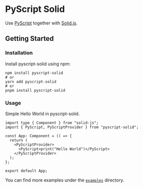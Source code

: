 # PyScript Solid
Use [PyScript](https://pyscript.net/) together with [Solid.js](https://www.solidjs.com/).

## Getting Started

### Installation
Install pyscript-solid using npm:

```
npm install pyscript-solid
# or
yarn add pyscript-solid
# or
pnpm install pyscript-solid
```

### Usage
Simple Hello World in pyscript-solid.

```tsx
import type { Component } from "solid-js";
import { PyScript, PyScriptProvider } from "pyscript-solid";

const App: Component = () => {
  return (
    <PyScriptProvider>
      <PyScript>print("Hello World")</PyScript>
    </PyScriptProvider>
  );
};

export default App;
```

You can find more examples under the [`examples`](https://github.com/SushiWaUmai/pyscript-solid/tree/main/examples) directory.
